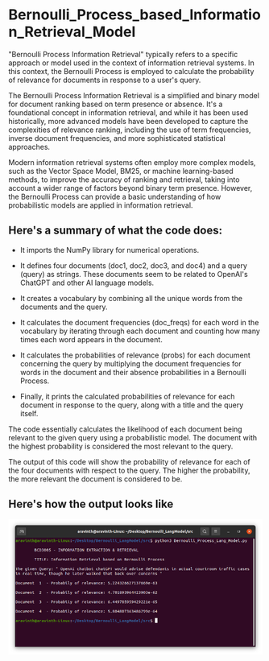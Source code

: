 # Bernoulli_Process_based_Information_Retrieval_Model

"Bernoulli Process Information Retrieval" typically refers to a specific approach or model used in the context of information retrieval systems. In this context, the Bernoulli Process is employed to calculate the probability of relevance for documents in response to a user's query.

The Bernoulli Process Information Retrieval is a simplified and binary model for document ranking based on term presence or absence. It's a foundational concept in information retrieval, and while it has been used historically, more advanced models have been developed to capture the complexities of relevance ranking, including the use of term frequencies, inverse document frequencies, and more sophisticated statistical approaches.

Modern information retrieval systems often employ more complex models, such as the Vector Space Model, BM25, or machine learning-based methods, to improve the accuracy of ranking and retrieval, taking into account a wider range of factors beyond binary term presence. However, the Bernoulli Process can provide a basic understanding of how probabilistic models are applied in information retrieval.

## Here's a summary of what the code does:
- It imports the NumPy library for numerical operations.

- It defines four documents (doc1, doc2, doc3, and doc4) and a query (query) as strings. These documents seem to be related to OpenAI's ChatGPT and other AI language models.

- It creates a vocabulary by combining all the unique words from the documents and the query.

- It calculates the document frequencies (doc_freqs) for each word in the vocabulary by iterating through each document and counting how many times each word appears in the document.

- It calculates the probabilities of relevance (probs) for each document concerning the query by multiplying the document frequencies for words in the document and their absence probabilities in a Bernoulli Process.

- Finally, it prints the calculated probabilities of relevance for each document in response to the query, along with a title and the query itself.

The code essentially calculates the likelihood of each document being relevant to the given query using a probabilistic model. The document with the highest probability is considered the most relevant to the query.

The output of this code will show the probability of relevance for each of the four documents with respect to the query. The higher the probability, the more relevant the document is considered to be.

## Here's how the output looks like
![output](img/output_Bernoulli.png)
